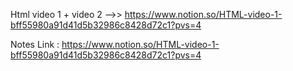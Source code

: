 Html video 1 + video 2 -->>  https://www.notion.so/HTML-video-1-bff55980a91d41d5b32986c8428d72c1?pvs=4

Notes Link : https://www.notion.so/HTML-video-1-bff55980a91d41d5b32986c8428d72c1?pvs=4
